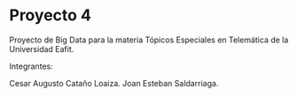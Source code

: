 # Proyecto 4
Proyecto de Big Data para la materia Tópicos Especiales en Telemática de la Universidad Eafit.

Integrantes:

Cesar Augusto Cataño Loaiza.
Joan Esteban Saldarriaga.
